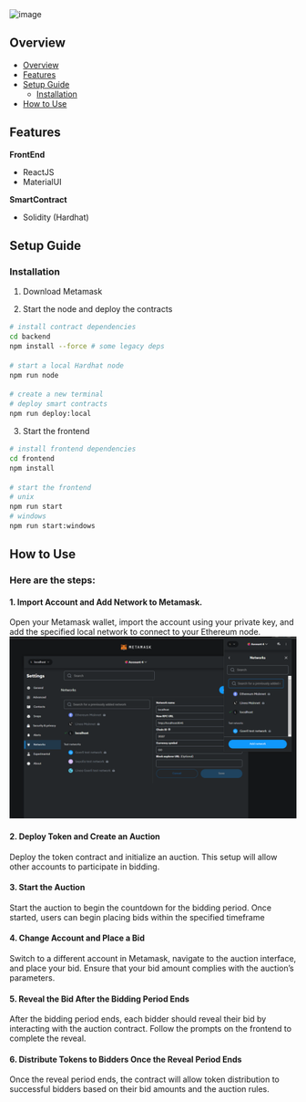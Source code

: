 <img width="537" alt="image" src="https://github.com/user-attachments/assets/acf10de9-d567-464b-ab58-150447490f58">

## Overview 
  - [Overview](#overview)
  - [Features](#features)
  - [Setup Guide](#setup-guide)
    - [Installation](#installation)
  - [How to Use](#how-to-use)

## Features

**FrontEnd**
- ReactJS
- MaterialUI
  
**SmartContract**
- Solidity (Hardhat)

## Setup Guide

### Installation

1. Download Metamask

2. Start the node and deploy the contracts

```bash
# install contract dependencies
cd backend
npm install --force # some legacy deps

# start a local Hardhat node
npm run node

# create a new terminal
# deploy smart contracts
npm run deploy:local
```

3. Start the frontend

```bash
# install frontend dependencies
cd frontend
npm install

# start the frontend
# unix
npm run start
# windows
npm run start:windows
```

## How to Use

### Here are the steps:

#### 1.  Import Account and Add Network to Metamask.
Open your Metamask wallet, import the account using your private key, and add the specified local network to connect to your Ethereum node.
![Add network](assets/add_network.png)

#### 2.  Deploy Token and Create an Auction
Deploy the token contract and initialize an auction. This setup will allow other accounts to participate in bidding.

#### 3. Start the Auction
Start the auction to begin the countdown for the bidding period. Once started, users can begin placing bids within the specified timeframe

#### 4. Change Account and Place a Bid
Switch to a different account in Metamask, navigate to the auction interface, and place your bid. Ensure that your bid amount complies with the auction’s parameters.

#### 5. Reveal the Bid After the Bidding Period Ends
After the bidding period ends, each bidder should reveal their bid by interacting with the auction contract. Follow the prompts on the frontend to complete the reveal.

#### 6. Distribute Tokens to Bidders Once the Reveal Period Ends
Once the reveal period ends, the contract will allow token distribution to successful bidders based on their bid amounts and the auction rules.

